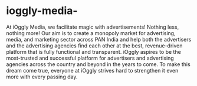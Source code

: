 # ioggly-media-
At iOggly Media, we facilitate magic with advertisements! Nothing less, nothing more! Our aim is to create a monopoly market for advertising, media, and marketing sector across PAN India and help both the advertisers and the advertising agencies find each other at the best, revenue-driven platform that is fully functional and transparent. iOggly aspires to be the most-trusted and successful platform for advertisers and advertising agencies across the country and beyond in the years to come. To make this dream come true, everyone at iOggly strives hard to strengthen it even more with every passing day.
